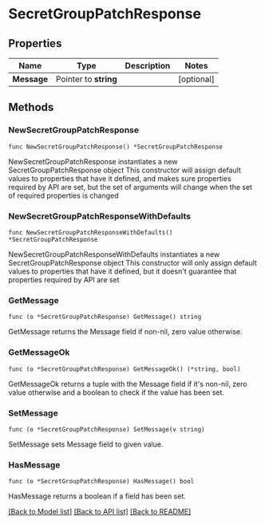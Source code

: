 # SecretGroupPatchResponse

## Properties

Name | Type | Description | Notes
------------ | ------------- | ------------- | -------------
**Message** | Pointer to **string** |  | [optional] 

## Methods

### NewSecretGroupPatchResponse

`func NewSecretGroupPatchResponse() *SecretGroupPatchResponse`

NewSecretGroupPatchResponse instantiates a new SecretGroupPatchResponse object
This constructor will assign default values to properties that have it defined,
and makes sure properties required by API are set, but the set of arguments
will change when the set of required properties is changed

### NewSecretGroupPatchResponseWithDefaults

`func NewSecretGroupPatchResponseWithDefaults() *SecretGroupPatchResponse`

NewSecretGroupPatchResponseWithDefaults instantiates a new SecretGroupPatchResponse object
This constructor will only assign default values to properties that have it defined,
but it doesn't guarantee that properties required by API are set

### GetMessage

`func (o *SecretGroupPatchResponse) GetMessage() string`

GetMessage returns the Message field if non-nil, zero value otherwise.

### GetMessageOk

`func (o *SecretGroupPatchResponse) GetMessageOk() (*string, bool)`

GetMessageOk returns a tuple with the Message field if it's non-nil, zero value otherwise
and a boolean to check if the value has been set.

### SetMessage

`func (o *SecretGroupPatchResponse) SetMessage(v string)`

SetMessage sets Message field to given value.

### HasMessage

`func (o *SecretGroupPatchResponse) HasMessage() bool`

HasMessage returns a boolean if a field has been set.


[[Back to Model list]](../README.md#documentation-for-models) [[Back to API list]](../README.md#documentation-for-api-endpoints) [[Back to README]](../README.md)


